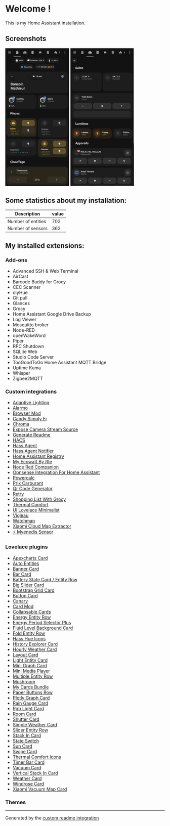 # Welcome !

This is my Home Assistant installation.

## Screenshots

<img src="screenshots/home_assistant_dashboard_home2.png" alt="image" style="width:40%;height:auto;"/>     <img src="screenshots/home_assistant_dashboard_living_room.png" alt="image" style="width:40%;height:auto;"/>

## Some statistics about my installation:

Description | value
-- | --
Number of entities | 702
Number of sensors | 362


## My installed extensions:

### Add-ons
- Advanced SSH & Web Terminal
- AirCast
- Barcode Buddy for Grocy
- CEC Scanner
- diyHue
- Git pull
- Glances
- Grocy
- Home Assistant Google Drive Backup
- Log Viewer
- Mosquitto broker
- Node-RED
- openWakeWord
- Piper
- RPC Shutdown
- SQLite Web
- Studio Code Server
- TooGoodToGo Home Assistant MQTT Bridge
- Uptime Kuma
- Whisper
- Zigbee2MQTT

### Custom integrations
- [Adaptive Lighting](https://github.com/basnijholt/adaptive-lighting)
- [Alarmo](https://github.com/nielsfaber/alarmo)
- [Browser Mod](https://github.com/thomasloven/hass-browser_mod)
- [Candy Simply Fi](https://github.com/ofalvai/home-assistant-candy)
- [Chroma](https://github.com/Vaskivskyi/ha-chroma)
- [Expose Camera Stream Source](https://github.com/felipecrs/hass-expose-camera-stream-source)
- [Generate Readme](https://github.com/custom-components/readme)
- [HACS](https://github.com/hacs/integration)
- [Hass.Agent](https://github.com/LAB02-Research/HASS.Agent-Integration)
- [Hass.Agent Notifier](https://github.com/LAB02-Research/HASS.Agent-Notifier)
- [Home Assistant Registry](https://github.com/amosyuen/ha-registry)
- [My Ecowatt By Rte](https://github.com/kamaradclimber/rte-ecowatt)
- [Node Red Companion](https://github.com/zachowj/hass-node-red)
- [Opnsense Integration For Home Assistant](https://github.com/travisghansen/hass-opnsense)
- [Powercalc](https://github.com/bramstroker/homeassistant-powercalc)
- [Prix Carburant](https://github.com/Aohzan/hass-prixcarburant)
- [Qr Code Generator](https://github.com/DeerMaximum/QR-Code-Generator)
- [Retry](https://github.com/amitfin/retry)
- [Shopping List With Grocy](https://github.com/Anrolosia/Shopping-List-with-Grocy)
- [Thermal Comfort](https://github.com/dolezsa/thermal_comfort)
- [Ui Lovelace Minimalist](https://github.com/UI-Lovelace-Minimalist/UI)
- [Vigieau](https://github.com/kamaradclimber/vigieau)
- [Watchman](https://github.com/dummylabs/thewatchman)
- [Xiaomi Cloud Map Extractor](https://github.com/PiotrMachowski/Home-Assistant-custom-components-Xiaomi-Cloud-Map-Extractor)
- [⚡ Myenedis Sensor](https://github.com/saniho/apiEnedis)

### Lovelace plugins
- [Apexcharts Card](https://github.com/RomRider/apexcharts-card)
- [Auto Entities](https://github.com/thomasloven/lovelace-auto-entities)
- [Banner Card](https://github.com/nervetattoo/banner-card)
- [Bar Card](https://github.com/custom-cards/bar-card)
- [Battery State Card / Entity Row](https://github.com/maxwroc/battery-state-card)
- [Big Slider Card](https://github.com/nicufarmache/lovelace-big-slider-card)
- [Bootstrap Grid Card](https://github.com/ownbee/bootstrap-grid-card)
- [Button Card](https://github.com/custom-cards/button-card)
- [Canary](https://github.com/jcwillox/lovelace-canary)
- [Card Mod](https://github.com/thomasloven/lovelace-card-mod)
- [Collapsable Cards](https://github.com/RossMcMillan92/lovelace-collapsable-cards)
- [Energy Entity Row](https://github.com/zeronounours/lovelace-energy-entity-row)
- [Energy Period Selector Plus](https://github.com/flixlix/energy-period-selector-plus)
- [Fluid Level Background Card](https://github.com/swingerman/lovelace-fluid-level-background-card)
- [Fold Entity Row](https://github.com/thomasloven/lovelace-fold-entity-row)
- [Hass Hue Icons](https://github.com/arallsopp/hass-hue-icons)
- [History Explorer Card](https://github.com/alexarch21/history-explorer-card)
- [Hourly Weather Card](https://github.com/decompil3d/lovelace-hourly-weather)
- [Layout Card](https://github.com/thomasloven/lovelace-layout-card)
- [Light Entity Card](https://github.com/ljmerza/light-entity-card)
- [Mini Graph Card](https://github.com/kalkih/mini-graph-card)
- [Mini Media Player](https://github.com/kalkih/mini-media-player)
- [Multiple Entity Row](https://github.com/benct/lovelace-multiple-entity-row)
- [Mushroom](https://github.com/piitaya/lovelace-mushroom)
- [My Cards Bundle](https://github.com/AnthonMS/my-cards)
- [Paper Buttons Row](https://github.com/jcwillox/lovelace-paper-buttons-row)
- [Plotly Graph Card](https://github.com/dbuezas/lovelace-plotly-graph-card)
- [Rain Gauge Card](https://github.com/t1gr0u/rain-gauge-card)
- [Rgb Light Card](https://github.com/bokub/rgb-light-card)
- [Room Card](https://github.com/marcokreeft87/room-card)
- [Shutter Card](https://github.com/Deejayfool/hass-shutter-card)
- [Simple Weather Card](https://github.com/kalkih/simple-weather-card)
- [Slider Entity Row](https://github.com/thomasloven/lovelace-slider-entity-row)
- [Stack In Card](https://github.com/custom-cards/stack-in-card)
- [State Switch](https://github.com/thomasloven/lovelace-state-switch)
- [Sun Card](https://github.com/AitorDB/home-assistant-sun-card)
- [Swipe Card](https://github.com/bramkragten/swipe-card)
- [Thermal Comfort Icons](https://github.com/rautesamtr/thermal_comfort_icons)
- [Timer Bar Card](https://github.com/rianadon/timer-bar-card)
- [Vacuum Card](https://github.com/denysdovhan/vacuum-card)
- [Vertical Stack In Card](https://github.com/ofekashery/vertical-stack-in-card)
- [Weather Card](https://github.com/bramkragten/weather-card)
- [Windrose Card](https://github.com/aukedejong/lovelace-windrose-card)
- [Xiaomi Vacuum Map Card](https://github.com/PiotrMachowski/lovelace-xiaomi-vacuum-map-card)

### Themes


***

Generated by the [custom readme integration](https://github.com/custom-components/readme)